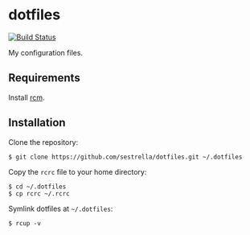# dotfiles

[![Build Status](https://travis-ci.org/sestrella/dotfiles.svg?branch=master)](https://travis-ci.org/sestrella/dotfiles)

My configuration files.

## Requirements

Install [rcm](https://github.com/thoughtbot/rcm).

## Installation

Clone the repository:

```
$ git clone https://github.com/sestrella/dotfiles.git ~/.dotfiles
```

Copy the `rcrc` file to your home directory:

```
$ cd ~/.dotfiles
$ cp rcrc ~/.rcrc
```

Symlink dotfiles at `~/.dotfiles`:

```
$ rcup -v
```
